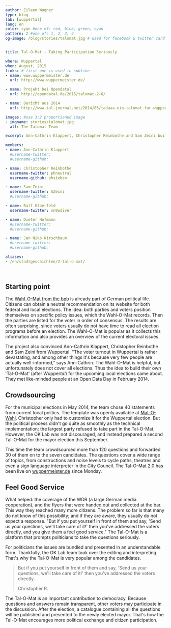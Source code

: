 ```yaml
---
author: Eileen Wagner
type: blog
lab: [wuppertal]
lang: en
color: cyan #one of: red, blue, green, cyan
pattern: 2 #one of: 1, 2, 3, 4
og-image: /blog/stories/talomat.jpg # used for facebook & twitter card


title: Tal-O-Mat – Taking Participation Seriously

where: Wuppertal
when: August, 2015
links: # first one is used in subline
- name: www.wuppermeister.de
  url: http://www.wuppermeister.de/

- name: Projekt bei Opendatal
  url: http://opendatal.de/2015/talomat-2-0/

- name: Bericht aus 2014
  url: http://www.tal-journal.net/2014/05/tadaaa-ein-talomat-fur-wuppertal.html

images: #use 3:2 proportioned image
- imgname: stories/talomat.jpg
  alt: The Talomat Team

excerpt: Ann-Cathrin Klappert, Christopher Reinbothe and Sam Zeini built a Tal-O-Mat together. It informs people in Wuppertal about local elections. A story about crowdsourcing, flyer questions and a small team that takes citizen participation very seriously.

members:
- name: Ann-Cathrin Klappert
  #username-twitter:
  #username-github:

- name: Christopher Reinbothe
  username-twitter: phneutral
  username-github: phsieben

- name: Sam Zeini
  username-twitter: SZeini
  #username-github:

- name: Ralf Gloerfeld
  username-twitter: sn0wdiver

- name: Dieter Hofmann
  #username-twitter:
  #username-github:

- name: Jan Niko Kirschbaum
  #username-twitter:
  #username-github:

aliases:
- /en/stadtgeschichten/2-tal-o-mat/

---
```


## Starting point

The [Wahl-O-Mat from the bpb](http://www.bpb.de/die-bpb/138852/federal-agency-for-civic-education) is already part of German political life. Citizens can obtain a neutral recommendation on its website for both federal and local elections. The idea: both parties and voters position themselves on specific policy issues, which the Wahl-O-Mat records. Then the parties are listed for the voter in order of consensus. The results are often surprising, since voters usually do not have time to read all election programs before an election. The Wahl-O-Mat is popular as it collects this information and also provides an overview of the current electoral issues.

The project also convinced Ann-Cathrin Klappert, Christopher Reinbothe and Sam Zeini from Wuppertal. "The voter turnout in Wuppertal is rather devastating, and among other things it's because very few people are actually well-informed," says Ann-Cathrin. The Wahl-O-Mat is helpful, but unfortunately does not cover all elections. Thus the idea to build their own 'Tal-O-Mat' (after Wupper*tal*) for the upcoming local elections came about. They met like-minded people at an Open Data Day in February 2014.

## Crowdsourcing

For the municipal elections in May 2014, the team chose 40 statements from current local politics. The template was openly available at [Mat-O-Wahl](http://www.medienvilla.com/index.php?id=125). Christopher only had to customize it for the Wuppertal election. But the political process didn't go quite as smoothly as the technical implementation; the largest party refused to take part in the Tal-O-Mat. However, the OK Lab was not discouraged, and instead prepared a second Tal-O-Mat for the mayor election this September.

This time the team crowdsourced more than 120 questions and forwarded 30 of them on to the seven candidates. The questions cover a wide range of topics, from constructions and noise levels to cycle paths, theatres and even a sign language interpreter in the City Council. The Tal-O-Mat 2.0 has been live on [wuppermeister.de](http://www.wuppermeister.de/) since Monday.

## Feel Good Service

What helped: the coverage of the WDR (a large German media cooperation), and the flyers that were handed out and collected at the bar. This way they reached many more citizens. The problem so far is that many do not know of this possibility; and if they are aware, they usually do not expect a response. "But if you put yourself in front of them and say, 'Send us your questions, we'll take care of it!' then you've addressed the voters directly, and you give them a feel good service." The Tal-O-Mat is a platform that prompts politicians to take the questions seriously.

For politicians the issues are bundled and presented in an understandable form. Thankfully, the OK Lab team took over the editing and interpreting. That's why the Tal-O-Mat is very popular among the candidates.

<blockquote>
  <p>But if you put yourself in front of them and say, 'Send us your questions, we'll take care of it!' then you've addressed the voters directly.</p>
  <footer>Christopher R.</footer>
</blockquote>

The Tal-O-Mat is an important contribution to democracy. Because questions and answers remain transparent, other voters may participate in the discussion. After the election, a catalogue containing all the questions will be published and presented to the newly elected mayor. That's how the Tal-O-Mat encourages more political exchange and citizen participation.
